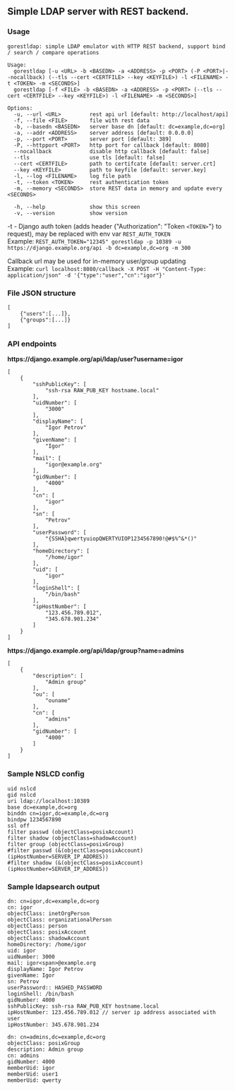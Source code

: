 ## **Simple LDAP server with REST backend.**
### **Usage**
```
gorestldap: simple LDAP emulator with HTTP REST backend, support bind / search / compare operations

Usage:
  gorestldap [-u <URL> -b <BASEDN> -a <ADDRESS> -p <PORT> (-P <PORT>|--nocallback) (--tls --cert <CERTFILE> --key <KEYFILE>) -l <FILENAME> -t <TOKEN> -m <SECONDS>]
  gorestldap [-f <FILE> -b <BASEDN> -a <ADDRESS> -p <PORT> (--tls --cert <CERTFILE> --key <KEYFILE>) -l <FILENAME> -m <SECONDS>]

Options:
  -u, --url <URL>         rest api url [default: http://localhost/api]
  -f, --file <FILE>       file with rest data
  -b, --basedn <BASEDN>   server base dn [default: dc=example,dc=org]
  -a, --addr <ADDRESS>    server address [default: 0.0.0.0]
  -p, --port <PORT>       server port [default: 389]
  -P, --httpport <PORT>   http port for callback [default: 8080]
  --nocallback            disable http callback [default: false]
  --tls                   use tls [default: false]
  --cert <CERTFILE>       path to certifcate [default: server.crt]
  --key <KEYFILE>         path to keyfile [default: server.key]
  -l, --log <FILENAME>    log file path
  -t, --token <TOKEN>     rest authentication token
  -m, --memory <SECONDS>  store REST data in memory and update every <SECONDS>
   
  -h, --help              show this screen
  -v, --version           show version

```
-t - Django auth token (adds header {"Authorization": "Token `<TOKEN>`"} to request), may be replaced with env var `REST_AUTH_TOKEN`  
Example: `REST_AUTH_TOKEN="12345" gorestldap -p 10389 -u https://django.example.org/api -b dc=example,dc=org -m 300`

Callback url may be used for in-memory user/group updating  
Example: `curl localhost:8080/callback -X POST -H "Content-Type: application/json" -d '{"type":"user","cn":"igor"}'`

### **File JSON structure**
```
[
    {"users":[...]},
    {"groups":[...]}
]
```

### **API endpoints**

**ht<span>tps://django.example.org/api/ldap/user?username=igor**

```
[
    {
        "sshPublicKey": [
            "ssh-rsa RAW_PUB_KEY hostname.local"
        ],
        "uidNumber": [
            "3000"
        ],
        "displayName": [
            "Igor Petrov"
        ],
        "givenName": [
            "Igor"
        ],
        "mail": [
            "igor@example.org"
        ],
        "gidNumber": [
            "4000"
        ],
        "cn": [
            "igor"
        ],
        "sn": [
            "Petrov"
        ],
        "userPassword": [
            "{SSHA}qwertyuiopQWERTYUIOP1234567890!@#$%^&*()"
        ],
        "homeDirectory": [
            "/home/igor"
        ],
        "uid": [
            "igor"
        ],
        "loginShell": [
            "/bin/bash"
        ],
        "ipHostNumber": [
            "123.456.789.012",
            "345.678.901.234"
        ]
    }
]
```  
  
**ht<span>tps://django.example.org/api/ldap/group?name=admins**

```
[
    {
        "description": [
            "Admin group"
        ],
        "ou": [
            "ouname"
        ],
        "cn": [
            "admins"
        ],
        "gidNumber": [
            "4000"
        ]
    }
]
```

### **Sample NSLCD config**

```
uid nslcd
gid nslcd
uri ldap://localhost:10389
base dc=example,dc=org
binddn cn=igor,dc=example,dc=org
bindpw 1234567890
ssl off
filter passwd (objectClass=posixAccount)
filter shadow (objectClass=shadowAccount)
filter group (objectClass=posixGroup)
#filter passwd (&(objectClass=posixAccount)(ipHostNumber=SERVER_IP_ADDRES))
#filter shadow (&(objectClass=posixAccount)(ipHostNumber=SERVER_IP_ADDRES))
```

### **Sample ldapsearch output**

```
dn: cn=igor,dc=example,dc=org
cn: igor
objectClass: inetOrgPerson
objectClass: organizationalPerson
objectClass: person
objectClass: posixAccount
objectClass: shadowAccount
homeDirectory: /home/igor
uid: igor
uidNumber: 3000
mail: igor<span>@example.org
displayName: Igor Petrov
givenName: Igor
sn: Petrov
userPassword:: HASHED_PASSWORD
loginShell: /bin/bash
gidNumber: 4000
sshPublicKey: ssh-rsa RAW_PUB_KEY hostname.local
ipHostNumber: 123.456.789.012 // server ip address associated with user
ipHostNumber: 345.678.901.234
```

```
dn: cn=admins,dc=example,dc=org
objectClass: posixGroup
description: Admin group
cn: admins
gidNumber: 4000
memberUid: igor
memberUid: user1
memberUid: qwerty
```
